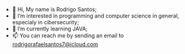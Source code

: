 - 👋 Hi, My name is Rodrigo Santos;
- 👀 I’m interested in programming and computer science in general, especialy in cibersecurity;
- 🌱 I’m currently learning JAVA;
- 📫 You can reach me by sending an email to rodrigorafaelsantos7@icloud.com



<!---
RodrigoRafaelSantos7/RodrigoRafaelSantos7 is a ✨ special ✨ repository because its `README.md` (this file) appears on your GitHub profile.
You can click the Preview link to take a look at your changes.
--->

